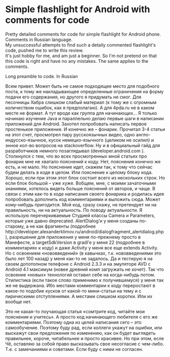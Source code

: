 # Simple flashlight for Android with comments for code
Pretty detailed comments for code for simple flashlight for Android phone. Comments in Russian language.<br> 
My unsuccessful attempts to find such a detaily commented flashlight's code, pushed me to write this review.<br>
It's just hobby for me, and am just a beginner. So I'm not pretend on that this code is right and have no any mistakes. The same applies to the comments.
<p/>
<p/>
<p/>
Long preamble to code. In Russian
<p/>
Всем привет.
Может быть не самое подходящее место для подобного поста, к тому же накладывающее определенные ограничения на форму подачи его содержания, но другого я придумать не смог. Для песочницы Хабра слишком слабый материал (к тому же с огромным количеством ошибок, как я предполагаю). А для 4pda.ru не в каком месте не формат.
А тут вроде как группа для начинающих…
Я только начинаю изучение Java и параллельно делаю первые шаги в написании приложений для Android. Захотел попробовать написать первое простенькое приложение. И конечно же – фонарик.  
Прочитал  3-4 статьи на этот счет, просмотрел пару русскоязычных видео, одно англо-индусско-язычное, кусок немецко-язычного (целиком не осилил) и энное кол-во вопросов на stackoverflow. Ну и в официальный гайд для разработчиков немного позаглядывал (developer.android.com ).
Столкнулся с тем, что во всех просмотренных мной статьях про фонарик мне не хватало пояснений к коду. Нет, пояснения конечно же есть, и не мало. Но пояснение идет, скажем так, к тому что сейчас будем делать в коде в целом. Или пояснение к целому блоку кода. Хорошо, если при этом этот блок состоит всего из нескольких строк. Но если блок большой – уже хуже. Вобщем, мне, с моими зачаточными знаниями, хотелось видеть больше пояснений от авторов, и чаще. В связи с этим как-то в ходе написания своего фонарика и родилась идея попробовать дополнить код комментариями и выложить сюда. Может кому-нибудь пригодится.
Мой код, сразу скажу, не претендует ни на правильность, ни на актуальность. 
По поводу актуальности. Я использую перечеркиваемые Студией классы Camera и Parameters, которые уже давно deprecated. AlertDialog’и у меня созданы по-старому, а не как фрагменты (подробнее http://developer.alexanderklimov.ru/android/dialogfragment_alertdialog.php ), разрешения для приложения у меня по-прежнему просто в Манефесте, а targetSdkVersion в gradl’е у меня 22 (подробнее в комментариях к коду) и даже Activity у меня все еще extends Activity. Но с освоением «нововведений» (в кавычках, т.к. нововведениями это было лет 100 назад) у меня как-то не задалось. Да и тестирую я на своем допотопном телефоне с Android 2.3.3 и на эмуляторе AVD с Android 4.1 максимум (новее древний комп загружать не хочет). Так что освоение «новых» технологий оставил себе на когда-нибудь потом.
Стилистика (если такое слово применимо к получившемуся) у меня так же не выдержана. Ибо местами комментарии к коду переростают в какое-то подобие кусков от какой-то мини-статьи на тему и с лирическими отступлениями. А местами слишком коротки. Или их вообще нет.
<p/>
Это не какая-то поучающая статья «сомтрите код, читайте мои пояснения и учитесь». А просто код начинающего любителя с его же комментариями. Поэтому одна из целей написания сего – это самообучение. Поэтому буду рад, если коллеги  укажут на ошибки, или выскажут свои предложения по изменению, как он будет выглядеть правильнее, короче, читабельнее и просто красивее. Но при этом, есле Чё, оставляю за собой право высказывать свое несогласие с чем-либо. Т.е. с замечаниями и советами. Если буду с ними не согласен.


